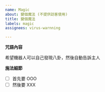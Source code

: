 ```yaml
---
name: Magic
about: 變個魔法 (不提供訪客使用)
title: 變個魔法
labels: magic
assignees: virus-warnning

---
```


**咒語內容**

希望機器人可以自己發現八卦，然後自動告訴主人

**施法細節**

* [ ] 首先要 OOO
* [ ] 然後要 XXX
